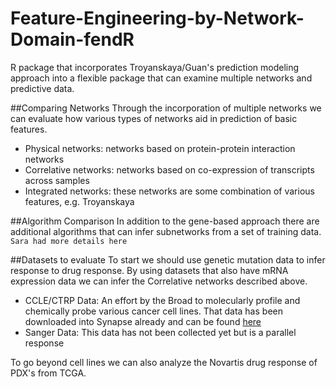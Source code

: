 # Feature-Engineering-by-Network-Domain-fendR
R package that incorporates Troyanskaya/Guan's prediction modeling approach into a flexible package that can examine multiple networks and predictive data. 

##Comparing Networks
Through the incorporation of multiple networks we can evaluate how various types of networks aid in prediction of basic features.
* Physical networks: networks based on protein-protein interaction networks
* Correlative networks: networks based on co-expression of transcripts across samples
* Integrated networks: these networks are some combination of various features, e.g. Troyanskaya

##Algorithm Comparison
In addition to the gene-based approach there are additional algorithms that can infer subnetworks from a set of training data. 
`Sara had more details here`

##Datasets to evaluate
To start we should use genetic mutation data to infer response to drug response. By using datasets that also have mRNA expression data we can infer the Correlative networks described above.
* CCLE/CTRP Data: An effort by the Broad to molecularly profile and chemically probe various cancer cell lines.  That data has been downloaded into Synapse already and can be found [here](https://www.synapse.org/#!Synapse:syn5889324)
* Sanger Data: This data has not been collected yet but is a parallel response

To go beyond cell lines we can also analyze the Novartis drug response of PDX's from TCGA. 

